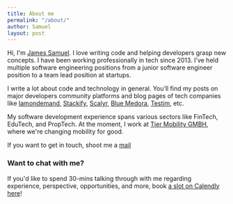 ```yaml
---
title: About me
permalink: "/about/"
author: Samuel
layout: post
---
```


Hi,
I'm [James Samuel](https://www.linkedin.com/in/abiodunjames/). I love writing code and helping developers grasp new concepts. I have been working professionally in tech since 2013. I’ve held multiple software engineering positions from a junior software engineer position to a team lead position at startups.

I write a lot about code and technology in general. You’ll find my posts on major developers community platforms and blog pages of tech companies like [Iamondemand](https://iamondemand.com/blog/author/samuel-james/), [Stackify](https://stackify.com/aws-lambda-with-node-js-a-complete-getting-started-guide/), [Scalyr](https://www.scalyr.com), [Blue Medora](https://bluemedora.com/), [Testim](http://testim.io/), etc.

My software development experience spans various sectors like FinTech, EduTech, and PropTech. At the moment, I work at [Tier Mobility GMBH](https://tier.app/), where we're changing mobility for good.

If you want to get in touch, shoot me a  <a href ="mailto:james@hubofco.de">mail</a>

### Want to chat with me?
If you'd like to spend 30-mins talking through with me regarding experience, perspective, opportunities, and more, book [a slot on Calendly here](https://calendly.com/abiodunjames)!


